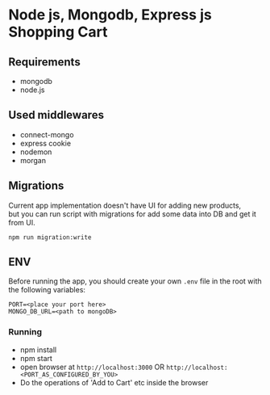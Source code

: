 # Node js, Mongodb, Express js Shopping Cart 

## Requirements
- mongodb
- node.js

## Used middlewares
- connect-mongo
- express cookie
- nodemon
- morgan

## Migrations
Current app implementation doesn't have UI for adding new products, <br/>
but you can run script with migrations for add some data into DB and get it from UI.

````npm
npm run migration:write
````

## ENV
 Before running the app, you should create your own `.env` file in the root with the following variables:
```dotenv
PORT=<place your port here>
MONGO_DB_URL=<path to mongoDB>
```

 ### Running
  * npm install
  * npm start
  * open browser at `http://localhost:3000` OR `http://localhost:<PORT_AS_CONFIGURED_BY_YOU>`
  * Do the operations of 'Add to Cart' etc inside the browser

